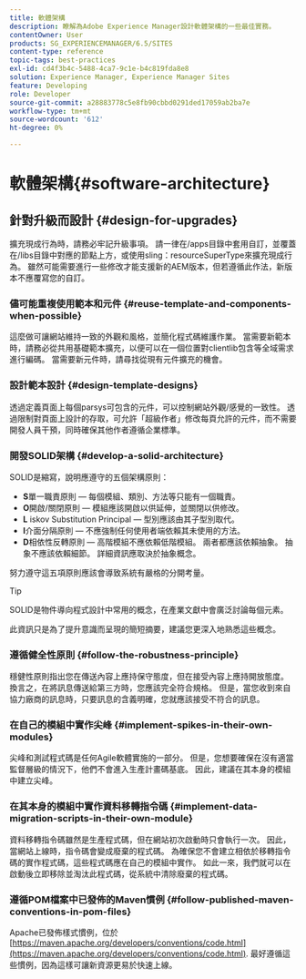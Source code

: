 ```yaml
---
title: 軟體架構
description: 瞭解為Adobe Experience Manager設計軟體架構的一些最佳實務。
contentOwner: User
products: SG_EXPERIENCEMANAGER/6.5/SITES
content-type: reference
topic-tags: best-practices
exl-id: cd4f3b4c-5488-4ca7-9c1e-b4c819fda8e8
solution: Experience Manager, Experience Manager Sites
feature: Developing
role: Developer
source-git-commit: a28883778c5e8fb90cbbd0291ded17059ab2ba7e
workflow-type: tm+mt
source-wordcount: '612'
ht-degree: 0%

---
```


# 軟體架構{#software-architecture}

## 針對升級而設計 {#design-for-upgrades}

擴充現成行為時，請務必牢記升級事項。 請一律在/apps目錄中套用自訂，並覆蓋在/libs目錄中對應的節點上方，或使用sling：resourceSuperType來擴充現成行為。 雖然可能需要進行一些修改才能支援新的AEM版本，但若遵循此作法，新版本不應覆寫您的自訂。

### 儘可能重複使用範本和元件 {#reuse-template-and-components-when-possible}

這麼做可讓網站維持一致的外觀和風格，並簡化程式碼維護作業。 當需要新範本時，請務必從共用基礎範本擴充，以便可以在一個位置對clientlib包含等全域需求進行編碼。 當需要新元件時，請尋找從現有元件擴充的機會。

### 設計範本設計 {#design-template-designs}

透過定義頁面上每個parsys可包含的元件，可以控制網站外觀/感覺的一致性。 透過限制對頁面上設計的存取，可允許「超級作者」修改每頁允許的元件，而不需要開發人員干預，同時確保其他作者遵循企業標準。

### 開發SOLID架構 {#develop-a-solid-architecture}

SOLID是縮寫，說明應遵守的五個架構原則：

* **S**&#x200B;單一職責原則 — 每個模組、類別、方法等只能有一個職責。
* **O**&#x200B;開啟/關閉原則 — 模組應該開啟以供延伸，並關閉以供修改。
* **L** iskov Substitution Principal — 型別應該由其子型別取代。
* **I**&#x200B;介面分隔原則 — 不應強制任何使用者端依賴其未使用的方法。
* **D**&#x200B;相依性反轉原則 — 高階模組不應依賴低階模組。 兩者都應該依賴抽象。 抽象不應該依賴細節。 詳細資訊應取決於抽象概念。

努力遵守這五項原則應該會導致系統有嚴格的分開考量。

>[!TIP]
>
>SOLID是物件導向程式設計中常用的概念，在產業文獻中會廣泛討論每個元素。
>
>此資訊只是為了提升意識而呈現的簡短摘要，建議您更深入地熟悉這些概念。

### 遵循健全性原則 {#follow-the-robustness-principle}

穩健性原則指出您在傳送內容上應持保守態度，但在接受內容上應持開放態度。 換言之，在將訊息傳送給第三方時，您應該完全符合規格。 但是，當您收到來自協力廠商的訊息時，只要訊息的含義明確，您就應該接受不符合的訊息。

### 在自己的模組中實作尖峰 {#implement-spikes-in-their-own-modules}

尖峰和測試程式碼是任何Agile軟體實施的一部分。 但是，您想要確保在沒有適當監督層級的情況下，他們不會進入生產計畫碼基底。 因此，建議在其本身的模組中建立尖峰。

### 在其本身的模組中實作資料移轉指令碼 {#implement-data-migration-scripts-in-their-own-module}

資料移轉指令碼雖然是生產程式碼，但在網站初次啟動時只會執行一次。 因此，當網站上線時，指令碼會變成廢棄的程式碼。 為確保您不會建立相依於移轉指令碼的實作程式碼，這些程式碼應在自己的模組中實作。 如此一來，我們就可以在啟動後立即移除並淘汰此程式碼，從系統中清除廢棄的程式碼。

### 遵循POM檔案中已發佈的Maven慣例 {#follow-published-maven-conventions-in-pom-files}

Apache已發佈樣式慣例，位於 [https://maven.apache.org/developers/conventions/code.html](https://maven.apache.org/developers/conventions/code.html). 最好遵循這些慣例，因為這樣可讓新資源更易於快速上線。
